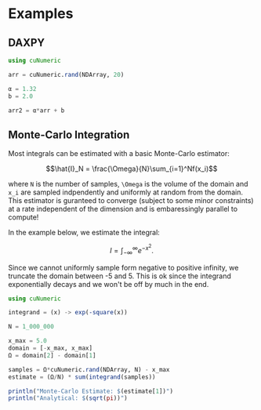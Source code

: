 # Examples


## DAXPY
```julia
using cuNumeric

arr = cuNumeric.rand(NDArray, 20)

α = 1.32
b = 2.0

arr2 = α*arr + b
```

## Monte-Carlo Integration

Most integrals can be estimated with a basic Monte-Carlo estimator:

```math
\hat{I}_N = \frac{\Omega}{N}\sum_{i=1}^Nf(x_i)
```
where `N` is the number of samples, ``\Omega`` is the volume of the domain and ``x_i`` are sampled indpendently and uniformly at random from the domain. This estimator is guranteed to converge (subject to some minor constraints) at a rate independent of the dimension and is embaressingly parallel to compute!

In the example below, we estimate the integral:
```math
I = \int_{-\infty}^{\infty}e^{-x^2}.
```

Since we cannot uniformly sample form negative to positive infinity, we truncate the domain between -5 and 5. This is ok since the integrand exponentially decays and we won't be off by much in the end.

```julia
using cuNumeric

integrand = (x) -> exp(-square(x))

N = 1_000_000

x_max = 5.0
domain = [-x_max, x_max]
Ω = domain[2] - domain[1]

samples = Ω*cuNumeric.rand(NDArray, N) - x_max 
estimate = (Ω/N) * sum(integrand(samples))

println("Monte-Carlo Estimate: $(estimate[1])")
println("Analytical: $(sqrt(pi))")
```